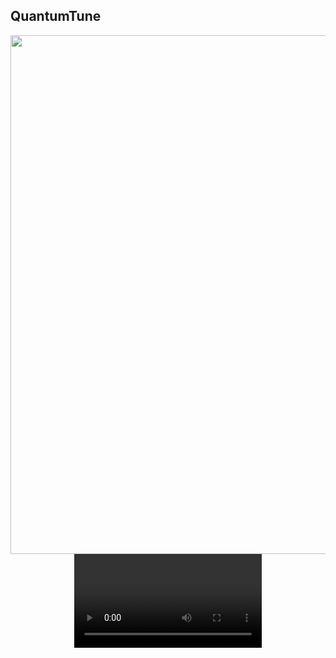## QuantumTune

<p align="center">
  <a href="https://github.com/user-attachments/assets/75596220-34af-429a-a117-e0b84fcf1167">
    <img src="https://github.com/user-attachments/assets/75596220-34af-429a-a117-e0b84fcf1167" width="830"/>
    <video src="https://sssssssssss-no4.pages.dev/video.mp4" />
  </a>
</p>

